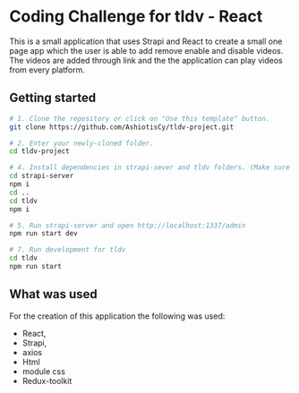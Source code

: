 # Coding Challenge for tldv - React
This is a small application that uses Strapi and React to create a small one page app which the user is able to add remove enable and disable videos.
The videos are added through link and the the application can play videos from every platform.

## Getting started

```bash
# 1. Clone the repository or click on "Use this template" button.
git clone https://github.com/AshiotisCy/tldv-project.git

# 2. Enter your newly-cloned folder.
cd tldv-project

# 4. Install dependencies in strapi-sever and tldv folders. (Make sure npm is installed)
cd strapi-server
npm i
cd ..
cd tldv
npm i

# 5. Run strapi-server and open http://localhost:1337/admin
npm run start dev

# 7. Run development for tldv
cd tldv
npm run start
```

## What was used
For the creation of this application the following was used:
- React,
- Strapi,
- axios
- Html
- module css
- Redux-toolkit
